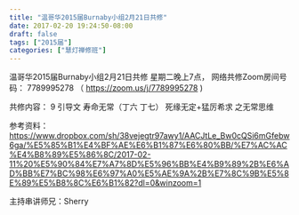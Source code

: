 ```yaml
---
title: "温哥华2015届Burnaby小组2月21日共修"
date: 2017-02-20 19:24:50-08:00
draft: false
tags: ["2015届"]
categories: ["慧灯禅修班"]
---
```

温哥华2015届Burnaby小组2月21日共修
星期二晚上7点，
网络共修Zoom房间号码： 7789995278 （ https://zoom.us/j/7789995278 )

共修内容：
9	引导文 寿命无常（丁六 丁七）	死缘无定+猛厉希求 之无常思维

参考资料：
https://www.dropbox.com/sh/38vejegtr97awy1/AACJtLe_Bw0cQSi6mGfebw6ga/%E5%85%B1%E4%BF%AE%E6%B1%87%E6%80%BB/%E7%AC%AC%E4%B8%89%E5%86%8C/2017-02-11%20%E5%90%84%E7%A7%8D%E5%96%BB%E4%B9%89%2B%E6%AD%BB%E7%BC%98%E6%97%A0%E5%AE%9A%2B%E7%8C%9B%E5%8E%89%E5%B8%8C%E6%B1%82?dl=0&winzoom=1

主持串讲师兄：Sherry
